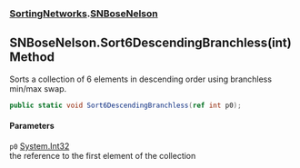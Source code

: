 ### [SortingNetworks](./SortingNetworks.md 'SortingNetworks').[SNBoseNelson](./SortingNetworks-SNBoseNelson.md 'SortingNetworks.SNBoseNelson')
## SNBoseNelson.Sort6DescendingBranchless(int) Method
Sorts a collection of 6 elements in descending order using branchless min/max swap.  
```csharp
public static void Sort6DescendingBranchless(ref int p0);
```
#### Parameters
<a name='SortingNetworks-SNBoseNelson-Sort6DescendingBranchless(int)-p0'></a>
`p0` [System.Int32](https://docs.microsoft.com/en-us/dotnet/api/System.Int32 'System.Int32')  
the reference to the first element of the collection  
  
